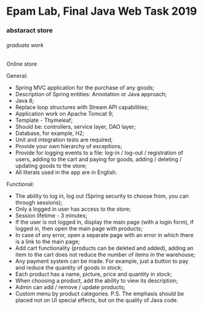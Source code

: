 
# Epam Lab, Final Java Web Task 2019
### abstaract store
###### graduate work

Online store

General:
- Spring MVC application for the purchase of any goods;
- Description of Spring entities: Annotation or Java approach;
- Java 8;
- Replace loop structures with Stream API capabilities;
- Application work on Apache Tomcat 9;
- Template - Thymeleaf;
- Should be: controllers, service layer, DAO layer;
- Database, for example, H2;
- Unit and integration tests are required;
- Provide your own hierarchy of exceptions;
- Provide for logging events to a file: log-in / log-out / registration of users, adding to the cart and paying for goods, adding / deleting / updating goods to the store;
- All literals used in the app are in English.

Functional:
- The ability to log in, log out (Spring security to choose from, you can through sessions);
- Only a logged in user has access to the store;
- Session lifetime - 3 minutes;
- If the user is not logged in, display the main page (with a login form), if logged in, then open the main page with products;
- In case of any error, open a separate page with an error in which there is a link to the main page;
- Add cart functionality (products can be deleted and added), adding an item to the cart does not reduce the number of items in the warehouse;
- Any payment system can be made. For example, just a button to pay and reduce the quantity of goods in stock;
- Each product has a name, picture, price and quantity in stock;
- When choosing a product, add the ability to view its description;
- Admin can add / remove / update products;
- Custom menu by product categories.
P.S. The emphasis should be placed not on UI special effects, but on the quality of Java code.
